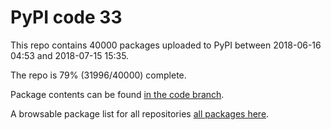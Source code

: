 # PyPI code 33

This repo contains 40000 packages uploaded to PyPI between 
2018-06-16 04:53 and 2018-07-15 15:35.

The repo is 79% (31996/40000) complete.

Package contents can be found [in the code branch](https://github.com/pypi-data/pypi-mirror-33/tree/code/packages).

A browsable package list for all repositories [all packages here](https://pypi-data.github.io/website/repositories/pypi-mirror-33).



